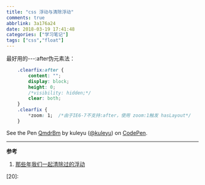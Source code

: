 ```yaml
---
title: "css 浮动与清除浮动"
comments: true
abbrlink: 3a176a24
date: 2018-03-19 17:41:48
categories: ["学习笔记"]
tags: ["css","float"]
---
```





最好用的---:after伪元素法：
```css
	.clearfix:after {
		content: "";
		display: block;
		height: 0;
		/*visibility: hidden;*/
		clear: both;
	}
	.clearfix {
		*zoom: 1;  /*由于IE6-7不支持:after，使用 zoom:1触发 hasLayout*/
	}
```



<p data-height="300" data-theme-id="30438" data-slug-hash="QmdrBm" data-default-tab="html,result" data-user="kuleyu" data-embed-version="2" data-pen-title="QmdrBm" class="codepen">See the Pen <a href="https://codepen.io/kuleyu/pen/QmdrBm/">QmdrBm</a> by kuleyu (<a href="https://codepen.io/kuleyu">@kuleyu</a>) on <a href="https://codepen.io">CodePen</a>.</p>
<script async src="https://static.codepen.io/assets/embed/ei.js"></script>

------------
**参考**
1. [那些年我们一起清除过的浮动][01]


[01]: http://www.iyunlu.com/view/css-xhtml/55.html
[02]: https://juejin.im/entry/584f9d3a61ff4b006cd9dff8
[03]: http://www.cssmojo.com/clearfix_block-formatting-context_and_hasLayout/
[04]: 
[05]: 
[06]: 
[07]: 
[08]: 
[09]: 
[10]: 
[11]: 
[12]: 
[13]: 
[14]: 
[15]: 
[16]: 
[17]: 
[18]: 
[19]: 
[20]: 